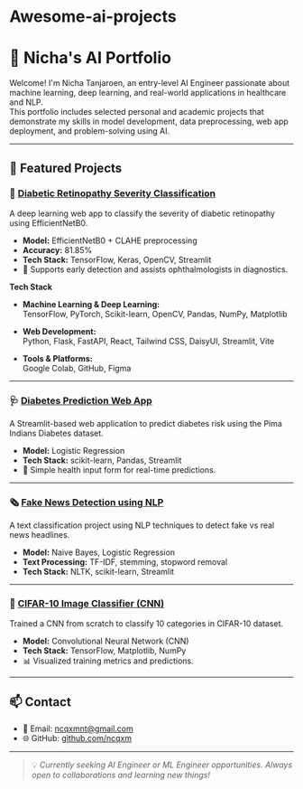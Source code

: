 # Awesome-ai-projects

# 🧠 Nicha's AI Portfolio

Welcome! I'm Nicha Tanjaroen, an entry-level AI Engineer passionate about machine learning, deep learning, and real-world applications in healthcare and NLP.  
This portfolio includes selected personal and academic projects that demonstrate my skills in model development, data preprocessing, web app deployment, and problem-solving using AI.

---

## 🔬 Featured Projects

### 🧠 [Diabetic Retinopathy Severity Classification](https://github.com/ncqxm/...)  
A deep learning web app to classify the severity of diabetic retinopathy using EfficientNetB0.  
- **Model:** EfficientNetB0 + CLAHE preprocessing  
- **Accuracy:** 81.85%  
- **Tech Stack:** TensorFlow, Keras, OpenCV, Streamlit  
- 🎯 Supports early detection and assists ophthalmologists in diagnostics.

**Tech Stack**

  - **Machine Learning & Deep Learning:**  
TensorFlow, PyTorch, Scikit-learn, OpenCV, Pandas, NumPy, Matplotlib

  - **Web Development:**  
Python, Flask, FastAPI, React, Tailwind CSS, DaisyUI, Streamlit, Vite

  - **Tools & Platforms:**  
Google Colab, GitHub, Figma

---

### 🩺 [Diabetes Prediction Web App](https://github.com/ncqxm/diabetes-predictor)  
A Streamlit-based web application to predict diabetes risk using the Pima Indians Diabetes dataset.  
- **Model:** Logistic Regression  
- **Tech Stack:** scikit-learn, Pandas, Streamlit  
- 🧪 Simple health input form for real-time predictions.

---

### 🗞️ [Fake News Detection using NLP](https://github.com/ncqxm/Fake-News-Detection)  
A text classification project using NLP techniques to detect fake vs real news headlines.  
- **Model:** Naive Bayes, Logistic Regression  
- **Text Processing:** TF-IDF, stemming, stopword removal  
- **Tech Stack:** NLTK, scikit-learn, Streamlit

---

### 🧠 [CIFAR-10 Image Classifier (CNN)](https://github.com/ncqxm/cifar10-cnn)  
Trained a CNN from scratch to classify 10 categories in CIFAR-10 dataset.  
- **Model:** Convolutional Neural Network (CNN)  
- **Tech Stack:** TensorFlow, Matplotlib, NumPy  
- 📊 Visualized training metrics and predictions.

---


## 📫 Contact

- 📧 Email: ncqxmnt@gmail.com  
- 🌐 GitHub: [github.com/ncqxm](https://github.com/ncqxm)

---

> 💡 *Currently seeking AI Engineer or ML Engineer opportunities. Always open to collaborations and learning new things!*
